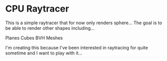 # CPU Raytracer

This is a simple raytracer that for now only renders sphere... The
goal is to be able to render other shapes including...

Planes
Cubes
BVH Meshes

I'm creating this because I've been interested in raytracing for quite
sometime and I want to play with it...